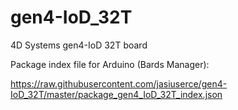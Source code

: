 # gen4-IoD_32T
4D Systems gen4-IoD 32T board 

Package index file for Arduino (Bards Manager):

https://raw.githubusercontent.com/jasiuserce/gen4-IoD_32T/master/package_gen4_IoD_32T_index.json
